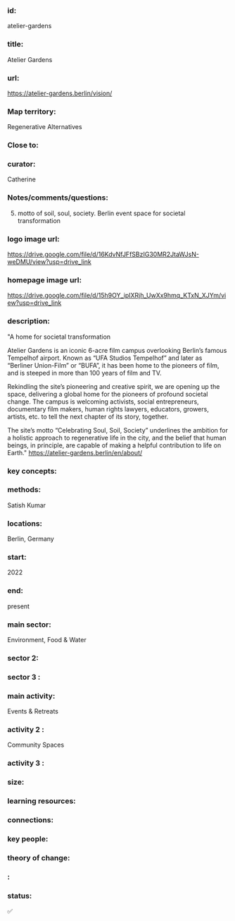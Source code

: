 ### id: 
  atelier-gardens
### title: 
  Atelier Gardens
### url: 
  https://atelier-gardens.berlin/vision/
### Map territory: 
  Regenerative Alternatives
### Close to: 
  
### curator: 
  Catherine
### Notes/comments/questions: 
  5. motto of soil, soul, society. Berlin event space for societal transformation
### logo image url: 
  https://drive.google.com/file/d/16KdvNfJFfSBzIG30MR2JtaWJsN-weDMU/view?usp=drive_link
### homepage image url: 
  https://drive.google.com/file/d/15h9OY_ipIXRjh_UwXx9hmq_KTxN_XJYm/view?usp=drive_link
### description: 
  "A home for societal transformation

Atelier Gardens is an iconic 6-acre film campus overlooking Berlin’s famous Tempelhof airport. Known as “UFA Studios Tempelhof” and later as “Berliner Union-Film” or “BUFA”, it has been home to the pioneers of film, and is steeped in more than 100 years of film and TV.

Rekindling the site’s pioneering and creative spirit, we are opening up the space, delivering a global home for the pioneers of profound societal change. The campus is welcoming activists, social entrepreneurs, documentary film makers, human rights lawyers, educators, growers, artists, etc. to tell the next chapter of its story, together.

The site’s motto “Celebrating Soul, Soil, Society” underlines the ambition for a holistic approach to regenerative life in the city, and the belief that human beings, in principle, are capable of making a helpful contribution to life on Earth."
https://atelier-gardens.berlin/en/about/ 
### key concepts: 
  
### methods: 
  Satish Kumar
### locations: 
  Berlin, Germany
### start: 
  2022
### end: 
  present
### main sector: 
  Environment, Food & Water
### sector 2: 
  
### sector 3 : 
  
### main activity: 
  Events & Retreats
### activity 2 : 
  Community Spaces
### activity 3 : 
  
### size: 
  
### learning resources: 
  
### connections: 
  
### key people: 
  
### theory of change: 
  
### : 
  
### status: 
  ✅
